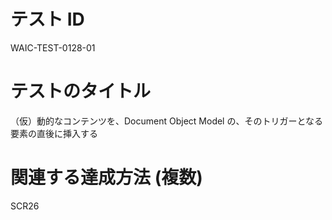 # テスト ID

WAIC-TEST-0128-01

# テストのタイトル

（仮）動的なコンテンツを、Document Object Model の、そのトリガーとなる要素の直後に挿入する

# 関連する達成方法 (複数)

SCR26
